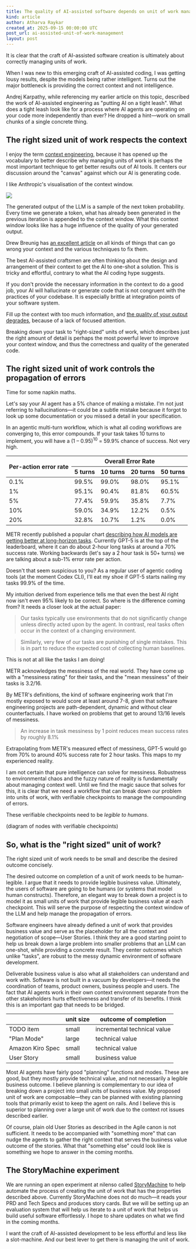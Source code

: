```yaml
---
title: The quality of AI-assisted software depends on unit of work management
kind: article
author: Atharva Raykar
created_at: 2025-09-15 00:00:00 UTC
post_url: ai-assisted-unit-of-work-management
layout: post
---
```

It is clear that the craft of AI-assisted software creation is ultimately about correctly managing units of work.

When I was new to this emerging craft of AI-assisted coding, I was getting lousy results, despite the models being rather intelligent. Turns out the major bottleneck is providing the correct context and not intelligence.

Andrej Karpathy, while referencing my earlier article on this topic, described the work of AI-assisted engineering as "putting AI on a tight leash". What does a tight leash look like for a process where AI agents are operating on your code more independently than ever? He dropped a hint—work on small chunks of a single concrete thing.

## The right sized unit of work respects the context

I enjoy the term [context engineering](https://simonwillison.net/2023/Jan/23/riley-goodside/), because it has opened up the vocabulary to better describe why managing units of work is perhaps the most important technique to get better results out of AI tools. It centers our discussion around the "canvas" against which our AI is generating code.

I like Anthropic's visualisation of the context window.

![](https://mintcdn.com/anthropic/PF_69UDRSEsLpN9D/images/context-window.svg?fit=max&auto=format&n=PF_69UDRSEsLpN9D&q=85&s=0e62b88b8d27b13a38dd2261151bada6)

The generated output of the LLM is a sample of the next token probability. Every time we generate a token, what has already been generated in the previous iteration is appended to the context window. What this context window looks like has a huge influence of the quality of your generated output.

Drew Breunig has [an excellent article](https://www.dbreunig.com/2025/06/26/how-to-fix-your-context.html) on all kinds of things that can go wrong your context and the various techniques to fix them.

The best AI-assisted craftsmen are often thinking about the design and arrangement of their context to get the AI to one-shot a solution. This is tricky and effortful, contrary to what the AI coding hype suggests.

If you don't provide the necessary information in the context to do a good job, your AI will hallucinate or generate code that is not congruent with the practices of your codebase. It is especially brittle at integration points of your software system.

Fill up the context with too much information, and [the quality of your output degrades](https://research.trychroma.com/context-rot), because of a lack of focused attention.

Breaking down your task to "right-sized" units of work, which describes just the right amount of detail is perhaps the most powerful lever to improve your context window, and thus the correctness and quality of the generated code.

## The right sized unit of work controls the propagation of errors

Time for some napkin maths.

Let's say your AI agent has a 5% chance of making a mistake. I'm not just referring to hallucinations—it could be a subtle mistake because it forgot to look up some documentation or you missed a detail in your specification.

In an agentic multi-turn workflow, which is what all coding workflows are converging to, this error compounds. If your task takes 10 turns to implement, you will have a (1 – 0.95)<sup>10</sup> = 59.9% chance of success. Not very high.

<table>
  <thead>
    <tr>
      <th rowspan="2">Per-action error rate</th>
      <th colspan="4">Overall Error Rate</th>
    </tr>
    <tr>
      <th>5 turns</th>
      <th>10 turns</th>
      <th>20 turns</th>
      <th>50 turns</th>
    </tr>
  </thead>
  <tbody>
    <tr><td>0.1%</td><td>99.5%</td><td>99.0%</td><td>98.0%</td><td>95.1%</td></tr>
    <tr><td>1%</td><td>95.1%</td><td>90.4%</td><td>81.8%</td><td>60.5%</td></tr>
    <tr><td>5%</td><td>77.4%</td><td>59.9%</td><td>35.8%</td><td>7.7%</td></tr>
    <tr><td>10%</td><td>59.0%</td><td>34.9%</td><td>12.2%</td><td>0.5%</td></tr>
    <tr><td>20%</td><td>32.8%</td><td>10.7%</td><td>1.2%</td><td>0.0%</td></tr>
  </tbody>
</table>

METR recently published a popular chart [describing how AI models are getting better at long-horizon tasks](https://metr.org/blog/2025-07-14-how-does-time-horizon-vary-across-domains/). Currently GPT-5 is at the top of the leaderboard, where it can do about 2-hour long tasks at around a 70% success rate. Working backwards (let's say a 2 hour task is 50+ turns) we are talking about a sub-1% error rate per action.

Doesn't that seem suspicious to you? As a regular user of agentic coding tools (at the moment Codex CLI), I'll eat my shoe if GPT-5 starts nailing my tasks 99.9% of the time.

My intuition derived from experience tells me that even the best AI right now isn't even 95% likely to be correct. So where is the difference coming from? It needs a closer look at the actual paper:

> Our tasks typically use environments that do not significantly change unless directly acted upon by the agent. In contrast, real tasks often occur in the context of a changing environment.

> Similarly, very few of our tasks are punishing of single mistakes. This is in part to reduce the expected cost of collecting human baselines.

This is not at all like the tasks I am doing!

METR acknowledges the messiness of the real world. They have come up with a "messiness rating" for their tasks, and the "mean messiness" of their tasks is 3.2/16. 

By METR's definitions, the kind of software engineering work that I'm mostly exposed to would score at least around 7-8, given that software engineering projects are path-dependent, dynamic and without clear counterfactuals. I have worked on problems that get to around 13/16 levels of messiness.

> An increase in task messiness by 1 point reduces mean success rates by roughly 8.1%

Extrapolating from METR's measured effect of messiness, GPT-5 would go from 70% to around 40% success rate for 2 hour tasks. This maps to my experienced reality.

I am not certain that pure intelligence can solve for messiness. Robustness to environmental chaos and the fuzzy nature of reality is fundamentally about managing context well. Until we find the magic sauce that solves for this, it is clear that we need a workflow that can break down our problem into units of work, with verifiable checkpoints to manage the compounding of errors.

These verifiable checkpoints need to be _legible to humans_.

(diagram of nodes with verifiable checkpoints)

## So, what is the "right sized" unit of work?

The right sized unit of work needs to be small and describe the desired outcome concisely.

The desired outcome on completion of a unit of work needs to be human-legible. I argue that it needs to provide legible business value. Ultimately, the users of software are going to be humans (or systems that model human constructs). Therefore, an elegant way to break down a project is to model it as small units of work that provide legible business value at each checkpoint. This will serve the purpose of respecting the context window of the LLM and help manage the propagation of errors.

Software engineers have already defined a unit of work that provides business value and serve as the placeholder for all the context and negotiation of scope—User Stories. I think they are a good starting point to help us break down a large problem into smaller problems that an LLM can one-shot, while providing a concrete result. They center outcomes which unlike "tasks", are robust to the messy dynamic environment of software development.

Deliverable business value is also what all stakeholders can understand and work with. Software is not built in a vacuum by developers—it needs the coordination of teams, product owners, business people and users. The fact that AI agents work in their own context environment separate from the other stakeholders hurts effectiveness and transfer of its benefits. I think this is an important gap that needs to be bridged.

||unit size|outcome of completion|
|-|-|-|
|TODO item|small|incremental technical value|
|"Plan Mode"|large|technical value|
|Amazon Kiro Spec|small|technical value|
|User Story|small|business value|

Most AI agents have fairly good "planning" functions and modes. These are good, but they mostly provide technical value, and not necessarily a legible business outcome. I believe planning is complementary to our idea of breaking down a project into small units of business value. My proposed unit of work are composable—they can be planned with existing planning tools that primarily exist to keep the agent on rails. And I believe this is superior to planning over a large unit of work due to the context rot issues described earlier.

Of course, plain old User Stories as described in the Agile canon is not sufficient. It needs to be accompanied with "something more" that can nudge the agents to gather the right context that serves the business value outcome of the stories. What that "something else" could look like is something we hope to answer in the coming months.

## The StoryMachine experiment

We are running an open experiment at nilenso called [StoryMachine](https://github.com/nilenso/storymachine) to help automate the process of creating the unit of work that has the properties described above. Currently StoryMachine does not do much—it reads your PRD and Tech Specs and produces story cards. But we will be setting up an evaluation system that will help us iterate to a unit of work that helps us build useful software effortlessly. I hope to share updates on what we find in the coming months.

I want the craft of AI-assisted development to be less effortful and less like a slot-machine. And our best lever to get there is managing the unit of work.
